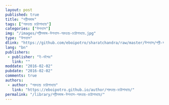 ```yaml
---
layout: post
published: true
title: "পল্লীসমাজ"
tags: ["শরৎচন্দ্র চট্টোপাধ্যায়"]
categories: ["উপন্যাস"]
img: "/images/পল্লীসমাজ-উপন্যাস-শরৎচন্দ্র-চট্টোপাধ্যায়.jpg"
type: "উপন্যাস"
dlink: "https://github.com/eboipotro/sharatchandra/raw/master/উপন্যাস/পল্লী-সমাজ.epub"
lang: "bn"
publishers: 
 - publisher: "ই-বইপত্র"
   link: ""
moddate: "2016-02-02"
pubdate: "2016-02-02"
comments: true
authors: 
 - author: "শরৎচন্দ্র চট্টোপাধ্যায়"
   link: "https://eboipotro.github.io/author/শরৎচন্দ্র-চট্টোপাধ্যায়/"
permalink: "/library/পল্লীসমাজ-উপন্যাস-শরৎচন্দ্র-চট্টোপাধ্যায়/"
---
```

